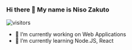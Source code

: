 ### Hi there 👋   My name is Niso Zakuto


![visitors](https://visitor-badge.laobi.icu/badge?page_id=nisozakuto)


- 🔭 I’m currently working on Web Applications
- 🌱 I’m currently learning Node.JS, React

<!--
**nisozakuto/nisozakuto** is a ✨ _special_ ✨ repository because its `README.md` (this file) appears on your GitHub profile.

Here are some ideas to get you started:

- 🔭 I’m currently working on ...
- 🌱 I’m currently learning ...
- 👯 I’m looking to collaborate on ...
- 🤔 I’m looking for help with ...
- 💬 Ask me about ...
- 📫 How to reach me: ...
- 😄 Pronouns: ...
- ⚡ Fun fact: ...
-->
